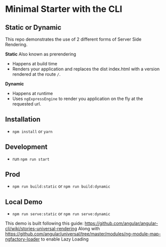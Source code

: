 # Minimal Starter with the CLI

## Static or Dynamic

This repo demonstrates the use of 2 different forms of Server Side Rendering.

**Static** Also known as prerendering
* Happens at build time
* Renders your application and replaces the dist index.html with a version rendered at the route `/`.

**Dynamic**
* Happens at runtime
* Uses `ngExpressEngine` to render you application on the fly at the requested url.


## Installation
* `npm install` or `yarn`

## Development
* run `npm run start`

## Prod
* `npm run build:static` or `npm run build:dynamic`

## Local Demo
* `npm run serve:static` or `npm run serve:dynamic`
 

This demo is built following this guide: https://github.com/angular/angular-cli/wiki/stories-universal-rendering
Along with https://github.com/angular/universal/tree/master/modules/ng-module-map-ngfactory-loader to enable Lazy Loading